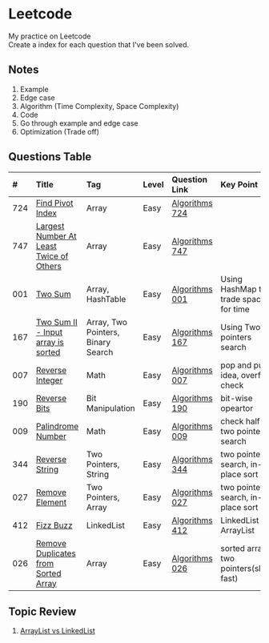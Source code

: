 # Leetcode
My practice on Leetcode  
Create a index for each question that I've been solved.



## Notes
1. Example
2. Edge case
3. Algorithm (Time Complexity, Space Complexity)
4. Code
5. Go through example and edge case
6. Optimization (Trade off)


## Questions Table
|#   | Title                  | Tag             | Level        | Question Link        | Key Point   | Dates     |
|:---| :----------------------| :-------------- | :------------| :------------------- | :---------- | :-------- |
|724 | [Find Pivot Index][724]              | Array                         | Easy       | [Algorithms 724][724q] |       |  |
|747 | [Largest Number At Least Twice of Others][747]| Array                | Easy       | [Algorithms 747][747q] |      |  |
|001 | [Two Sum][001]  | Array, HashTable | Easy | [Algorithms 001][001q]| Using HashMap to trade space for time |  |
|167 | [Two Sum II - Input array is sorted][167]| Array, Two Pointers, Binary Search| Easy | [Algorithms 167][167q]| Using Two pointers search|  |
|007 | [Reverse Integer][007]| Math | Easy | [Algorithms 007][007q]| pop and push idea, overflow check|  |
|190 | [Reverse Bits][190]| Bit Manipulation|Easy | [Algorithms 190][190q]| bit-wise opeartor|  |
|009 | [Palindrome Number][009]| Math | Easy | [Algorithms 009][009q]| check half , two pointers search|  |
|344 | [Reverse String][344]| Two Pointers, String | Easy | [Algorithms 344][344q]| two pointers search, in-place sort|  |
|027 | [Remove Element][027]| Two Pointers, Array | Easy | [Algorithms 027][027q]| two pointers search, in-place sort|06/11/2019|
|412 | [Fizz Buzz][412]| LinkedList | Easy | [Algorithms 412][412q]| LinkedList vs ArrayList|06/12/2019|
|026 | [Remove Duplicates from Sorted Array][026]| Array | Easy | [Algorithms 026][026q]| sorted array two pointers(slow, fast)|06/12/2019|




## Topic Review
1. [ArrayList vs LinkedList][r001]





<!--
Question Link reference:
-->

[724q]: https://leetcode.com/problems/find-pivot-index/description/
[747q]: https://leetcode.com/problems/largest-number-at-least-twice-of-others/description/
[001q]: https://leetcode.com/problems/two-sum/description/
[167q]: https://leetcode.com/problems/two-sum-ii-input-array-is-sorted/description/
[007q]: https://leetcode.com/problems/reverse-integer/description/
[190q]: https://leetcode.com/problems/reverse-bits/description/
[009q]: https://leetcode.com/problems/palindrome-number/description/
[344q]: https://leetcode.com/problems/reverse-string/
[027q]: https://leetcode.com/problems/remove-element/
[412q]: https://leetcode.com/problems/fizz-buzz/
[026q]: https://leetcode.com/problems/remove-duplicates-from-sorted-array/

<!--
Source code reference:
-->
[724]: https://github.com/dailiang18bb/Leetcode/blob/master/src/algorithm/No_724_Find_Pivot_Index/Solution.java
[747]: https://github.com/dailiang18bb/Leetcode/blob/master/src/algorithm/No_747_Largest_Number_At_Least_Twice_of_Others/Solution.java
[001]: https://github.com/dailiang18bb/Leetcode/blob/master/src/algorithm/No_1_TwoSum/Solution.java
[167]: https://github.com/dailiang18bb/Leetcode/blob/master/src/algorithm/No_167_TwoSumII/Solution.java
[007]: https://github.com/dailiang18bb/Leetcode/blob/master/src/algorithm/No_7_Reverse_Integer/Solution.java
[190]: https://github.com/dailiang18bb/Leetcode/blob/master/src/algorithm/No_190_Reverse_Bits/Solution.java
[009]: https://github.com/dailiang18bb/Leetcode/blob/master/src/algorithm/No_9_Palindrome_Number/Solution.java
[344]: https://github.com/dailiang18bb/Leetcode/blob/master/src/algorithm/no_344_Reverse_String/Solution.java
[027]: https://github.com/dailiang18bb/Leetcode/blob/master/src/algorithm/No_27_Remove_Element/MainClass.java
[412]: https://github.com/dailiang18bb/Leetcode/blob/master/src/algorithm/No_412_Fizz_Buzz/MainClass.java
[026]: https://github.com/dailiang18bb/Leetcode/blob/master/src/algorithm/No_26_Remove_Duplicates_from_Sorted_Array/MainClass.java




<!--
Topic review reference:
-->
[r001]: https://www.google.com/search?q=java+arraylist+vs+linkedlist&oq=java+arraylist+vs+linkedlist&aqs=chrome..69i57.12562j0j1&sourceid=chrome&ie=UTF-8
